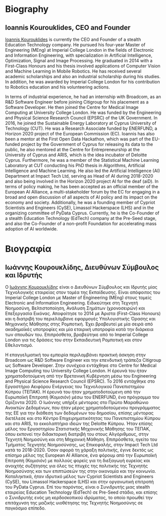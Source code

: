 # Biography
## Ioannis Kourouklides, CEO and Founder

[Ioannis Kourouklides](https://www.kourouklides.com/) is currently the CEO and Founder of a stealth Education Technology company. He pursued his four-year Master of Engineering (MEng) at Imperial College London in the fields of Electronic and Information Engineering, with specialization in Αrtificial Intelligence, Optimization, Signal and Image Processing. He graduated in 2014 with a First-Class Honours and his thesis involved applications of Computer Vision and Machine Learning in Mobile Robotics. He has received several academic scholarships and also an industrial scholarship during his studies. In addition, he was awarded by Imperial College London for his contribution to Robotics education and his volunteering actions.

In terms of industrial experience, he had an internship with Broadcom, as an R&D Software Engineer before joining Citigroup for his placement as a Software Developer. He then joined the Centre for Medical Image Computing at University College London. He was funded by the Engineering and Physical Science Research Council (EPSRC) of the UK Government. In 2016, he joined the Sustainable Energy Laboratory at Cyprus University of Technology (CUT). He was a Research Associate funded by ENERFUND, a Horizon 2020 project of the European Commission (EC). Ioannis has also been a mentor at the First Open Data Hackathon, which was part of the EU-funded project by the Government of Cyprus for releasing its data to the public, he also mentored at the Centre for Entrepreneurship at the University of Cyprus and ARIS, which is the idea incubator of Deloitte Cyprus. Furthermore, he was a member of the Statistical Machine Learning Laboratory at CUΤ conducting his PhD thesis in Algorithms, Artificial Intelligence and Machine Learning. He also led the Artificial Intelligence (AI) Department at Impact Tech Ltd, serving as Head of AI during 2018-2020 and also being involved in the Horizon 2020 project AI for the deaf (aiD). In terms of policy making, he has been accepted as an official member of the European AI Alliance, a multi-stakeholder forum by the EC for engaging in a broad and open discussion of all aspects of AI policy and its impact on the economy and society. Additionally, he was a founding member of Cypriot Scientists and Engineers (CySE), Limassol Hackerspace (LHS) and in the organizing committee of PyData Cyprus. Currently, he is the Co-Founder of a stealth Education Technology (EdTech) company at the Pre-Seed stage, and also the Co-Founder of a non-profit Foundation for accelerating mass adoption of AI worldwide.

# Βιογραφία
## Ιωάννης Κουρουκλίδης, Διευθύνων Σύμβουλος και Ιδρυτής

 Ο [Ιωάννης Κουρουκλίδης](https://www.kourouklides.com/) είναι ο Διευθύνων Σύμβουλος και Ιδρυτής μίας Τεχνολογικής εταιρείας στον τομέα της Εκπαίδευσης.  Είναι απόφοιτος του Imperial College London με Master of Engineering (MEng) στους τομείς Electronic and Information Engineering. Ειδικεύτηκε στη Τεχνητή Νοημοσύνη, Βελτιστοποίηση, Ανάλυση Σημάτων (χρονοσειρών) και Επεξεργασία Εικόνας. Αποφοίτησε το 2014 με Άριστα (First-Class Honours) και η διατριβή του περιελάμβανε εφαρμογές Υπολογιστικής Όρασης και Μηχανικής Μάθησης στης Ρομποτική. Έχει βραβευτεί με μία σειρά από ακαδημαϊκές υποτροφίες και μία εταιρική υποτροφία κατά την διάρκεια των σπουδών του. Επιπρόσθετα, βραβεύτηκε από το Imperial College London για τις δράσεις του στην Εκπαιδευτική Ρομποτική και στον Εθελοντισμό.
 
Η επαγγελματική του εμπειρία περιλαμβάνει πρακτική άσκηση στην Broadcom ως R&D Software Engineer και την επενδυτική τράπεζα Citigroup ως Software Developer. Στην συνέχεια εντάχθηκε στο Centre for Medical Image Computing του University College London. Η έρευνά του ήταν χρηματοδοτούμενη από την Βρετανική Κυβέρνηση μέσω του Engineering and Physical Science Research Council (EPSRC). Το 2016 εντάχθηκε στο Εργαστήριο Αειφόρου Ενέργειας του Τεχνολογικού Πανεπιστημίου Κύπρου (ΤΕΠΑΚ). Η έρευνά του ήταν χρηματοδοτούμενη από την Ευρωπαϊκή Επιτροπή (Κομισιόν) μέσω του ENERFUND, ένα πρόγραμμα του Ορίζοντα 2020. Ο Ιωάννης υπήρξε μέντορας στο Πρώτο Μαραθώνιο Ανοικτών Δεδομένων, που ήταν μέρος χρηματοδοτούμενου προγράμματος της ΕΕ για την διάθεση των δεδομένων του δημοσίου, επίσης μέντορας διετέλεσε και στο Κέντρο Επιχειρηματικότητας του Πανεπιστημίου Κύπρου και στο ARIS, το εκκολαπτήριο ιδεών της Deloitte Κύπρου. Ήταν επίσης μέλος του Εργαστηρίου Στατιστικής Μηχανικής Μάθησης του ΤΕΠΑΚ, όπου εκπονεί την διδακτορική διατριβή του στους Αλγόριθμους, στην Τεχνητή Νοημοσύνη και στη Μηχανική Μάθηση. Επιπρόσθετα, ηγείτο του Τμήματος Τεχνητής Νοημοσύνσης, ως Επικεφαλής, στην Impact Tech Ltd κατά το 2018-2020. Όσον αφορά τη χάραξη πολιτικής, έγινε δεκτός ως επίσημο μέλος της European AI Alliance, ένα φόρουμ από την Ευρωπαϊκή Επιτροπή (Κομισιόν) με πολλούς φορείς για τη διεξαγωγή ευρείας και ανοιχτής συζήτησης για όλες τις πτυχές της πολιτικής της Τεχνητής Νοημοσύνσης και των επιπτώσεών της στην οικονομία και την κοινωνία. Καταληκτικά, ήταν ιδρυτικό μέλος των Cypriot Scientists and  Engineers (CySE), του Limassol Hackerspace (LHS) και στην οργανωτική επιτροπή του PyData Cyprus. Επί του παρόντος, είναι ο Συνιδρυτής μιας stealth εταιρείας  Education Technology (EdTech) σε Pre-Seed στάδιο, και επίσης ο Συνιδρυτής ενός μη κερδοσκοπικού ιδρύματος, το οποίο προωθεί την επιτάχυνση της μαζικής υιοθέτησης της Τεχνητής Νοημοσύνης σε παγκόσμιο επίπεδο.
 
